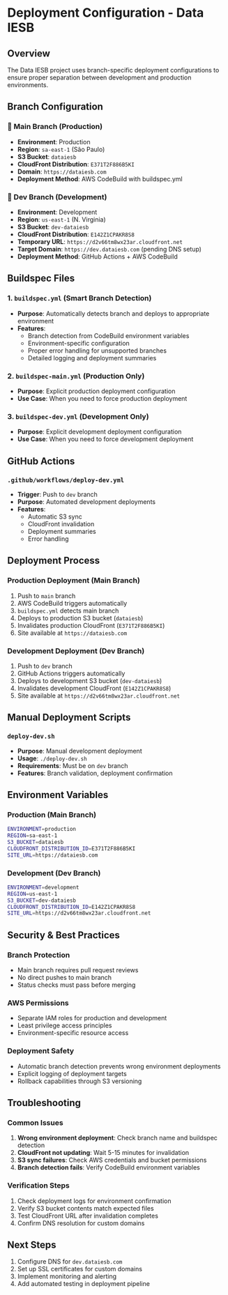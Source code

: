 # Deployment Configuration - Data IESB

## Overview
The Data IESB project uses branch-specific deployment configurations to ensure proper separation between development and production environments.

## Branch Configuration

### 🚀 Main Branch (Production)
- **Environment**: Production
- **Region**: `sa-east-1` (São Paulo)
- **S3 Bucket**: `dataiesb`
- **CloudFront Distribution**: `E371T2F886B5KI`
- **Domain**: `https://dataiesb.com`
- **Deployment Method**: AWS CodeBuild with buildspec.yml

### 🧪 Dev Branch (Development)
- **Environment**: Development
- **Region**: `us-east-1` (N. Virginia)
- **S3 Bucket**: `dev-dataiesb`
- **CloudFront Distribution**: `E142Z1CPAKR8S8`
- **Temporary URL**: `https://d2v66tm8wx23ar.cloudfront.net`
- **Target Domain**: `https://dev.dataiesb.com` (pending DNS setup)
- **Deployment Method**: GitHub Actions + AWS CodeBuild

## Buildspec Files

### 1. `buildspec.yml` (Smart Branch Detection)
- **Purpose**: Automatically detects branch and deploys to appropriate environment
- **Features**:
  - Branch detection from CodeBuild environment variables
  - Environment-specific configuration
  - Proper error handling for unsupported branches
  - Detailed logging and deployment summaries

### 2. `buildspec-main.yml` (Production Only)
- **Purpose**: Explicit production deployment configuration
- **Use Case**: When you need to force production deployment

### 3. `buildspec-dev.yml` (Development Only)
- **Purpose**: Explicit development deployment configuration
- **Use Case**: When you need to force development deployment

## GitHub Actions

### `.github/workflows/deploy-dev.yml`
- **Trigger**: Push to `dev` branch
- **Purpose**: Automated development deployments
- **Features**:
  - Automatic S3 sync
  - CloudFront invalidation
  - Deployment summaries
  - Error handling

## Deployment Process

### Production Deployment (Main Branch)
1. Push to `main` branch
2. AWS CodeBuild triggers automatically
3. `buildspec.yml` detects main branch
4. Deploys to production S3 bucket (`dataiesb`)
5. Invalidates production CloudFront (`E371T2F886B5KI`)
6. Site available at `https://dataiesb.com`

### Development Deployment (Dev Branch)
1. Push to `dev` branch
2. GitHub Actions triggers automatically
3. Deploys to development S3 bucket (`dev-dataiesb`)
4. Invalidates development CloudFront (`E142Z1CPAKR8S8`)
5. Site available at `https://d2v66tm8wx23ar.cloudfront.net`

## Manual Deployment Scripts

### `deploy-dev.sh`
- **Purpose**: Manual development deployment
- **Usage**: `./deploy-dev.sh`
- **Requirements**: Must be on `dev` branch
- **Features**: Branch validation, deployment confirmation

## Environment Variables

### Production (Main Branch)
```bash
ENVIRONMENT=production
REGION=sa-east-1
S3_BUCKET=dataiesb
CLOUDFRONT_DISTRIBUTION_ID=E371T2F886B5KI
SITE_URL=https://dataiesb.com
```

### Development (Dev Branch)
```bash
ENVIRONMENT=development
REGION=us-east-1
S3_BUCKET=dev-dataiesb
CLOUDFRONT_DISTRIBUTION_ID=E142Z1CPAKR8S8
SITE_URL=https://d2v66tm8wx23ar.cloudfront.net
```

## Security & Best Practices

### Branch Protection
- Main branch requires pull request reviews
- No direct pushes to main branch
- Status checks must pass before merging

### AWS Permissions
- Separate IAM roles for production and development
- Least privilege access principles
- Environment-specific resource access

### Deployment Safety
- Automatic branch detection prevents wrong environment deployments
- Explicit logging of deployment targets
- Rollback capabilities through S3 versioning

## Troubleshooting

### Common Issues
1. **Wrong environment deployment**: Check branch name and buildspec detection
2. **CloudFront not updating**: Wait 5-15 minutes for invalidation
3. **S3 sync failures**: Check AWS credentials and bucket permissions
4. **Branch detection fails**: Verify CodeBuild environment variables

### Verification Steps
1. Check deployment logs for environment confirmation
2. Verify S3 bucket contents match expected files
3. Test CloudFront URL after invalidation completes
4. Confirm DNS resolution for custom domains

## Next Steps
1. Configure DNS for `dev.dataiesb.com`
2. Set up SSL certificates for custom domains
3. Implement monitoring and alerting
4. Add automated testing in deployment pipeline
